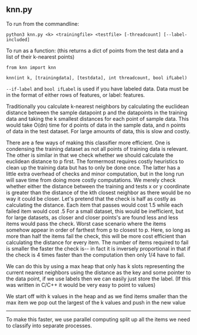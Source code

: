 ## knn.py

To run from the commandline:

    python3 knn.py <k> <trainingfile> <testfile> [-threadcount] [--label-included]

To run as a function: (this returns a dict of points from the test data and a list of their k-nearest points)

    from knn import knn

    knn(int k, [trainingdata], [testdata], int threadcount, bool ifLabel)

`--if-label` and `bool ifLabel` is used if you have labeled data.
Data must be in the format of either rows of features, or label: features. 

Traditionally you calculate k-nearest neighbors by calculating the euclidean distance between the sample datapoint p and the datapoints in the training data and taking the k smallest distances for each point of sample data. This would take O(dn) time for d points of data in the sample data, and n points of data in the test dataset. For large amounts of data, this is slow and costly.

There are a few ways of making this classifier more efficient. One is condensing the training dataset as not all points of training data is relevant. The other is similar in that we check whether we should calculate the euclidean distance to p first. The formermost requires costly heuristics to clean up the training data but has to only be done once. The latter has a little extra overhead of checks and minor computation, but in the long run will save time from doing more costly computations.
We merely check whether either the distance between the training and tests x or y coordinate is greater than the distance of the kth closest neighbor as there would be no way it could be closer.
Let's pretend that the check is half as costly as calculating the distance. 
Each item that passes would cost 1.5 while each failed item would cost .5 
For a small dataset, this would be inefficient, but for large datasets, as closer and closer points's are found less and less items would pass the check. Worst case scenario where the items somehow appear in order of farthest from p to closest to p. Here, so long as more than half the items fail the check, this will be more cost efficient than calculating the distance for every item. The number of items required to fail is smaller the faster the check is-- in fact it is inversely proportional in that if the check is 4 times faster than the computation then only 1/4 have to fail. 

We can do this by using a max heap that only has k slots representing the current nearest neighbors using the distance as the key and some pointer to the data point, if we use labels then we can easily just store the label. (If this was written in C/C++ it would be very easy to point to values)

We start off with k values in the heap and as we find items smaller than the max item we pop out the largest of the k values and push in the new value

----------------

To make this faster, we use parallel computing split up all the items we need to classify into separate processes.